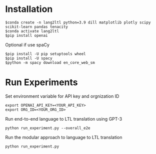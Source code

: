 # Installation
```
$conda create -n lang2ltl python=3.9 dill matplotlib plotly scipy scikit-learn pandas tenacity
$conda activate lang2ltl
$pip install openai
```
Optional if use spaCy
```
$pip install -U pip setuptools wheel
$pip install -U spacy
$python -m spacy download en_core_web_sm
```

# Run Experiments
Set environment variable for API key and orgnization ID
```
export OPENAI_API_KEY=<YOUR_API_KEY>
export ORG_ID=<YOUR_ORG_ID>
```
Run end-to-end language to LTL translation using GPT-3
```
python run_experiment.py --overall_e2e
```
Run the modular approach to language to LTL translation
```
python run_experiment.py
```
